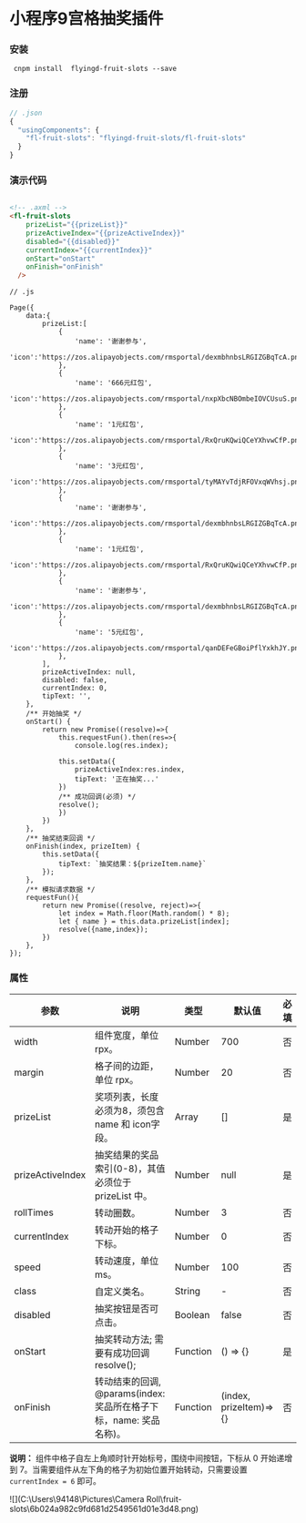 #  小程序9宫格抽奖插件

###  安装

` cnpm install  flyingd-fruit-slots --save`

###  注册

```js
// .json
{
  "usingComponents": {
	"fl-fruit-slots": "flyingd-fruit-slots/fl-fruit-slots"
  }
}
```



###  演示代码

```html

<!-- .axml -->
<fl-fruit-slots 
    prizeList="{{prizeList}}"
    prizeActiveIndex="{{prizeActiveIndex}}"
    disabled="{{disabled}}"
    currentIndex="{{currentIndex}}"
    onStart="onStart"
    onFinish="onFinish"
  />
```

```
// .js

Page({
    data:{
        prizeList:[
            {
                'name': '谢谢参与',
                'icon':'https://zos.alipayobjects.com/rmsportal/dexmbhnbsLRGIZGBqTcA.png'
            },
            {
                'name': '666元红包',
                'icon':'https://zos.alipayobjects.com/rmsportal/nxpXbcNBOmbeIOVCUsuS.png'
            },
            {
                'name': '1元红包',
                'icon':'https://zos.alipayobjects.com/rmsportal/RxQruKQwiQCeYXhvwCfP.png'
            },
            {
                'name': '3元红包',
                'icon':'https://zos.alipayobjects.com/rmsportal/tyMAYvTdjRFOVxqWVhsj.png'
            },
            {
                'name': '谢谢参与',
                'icon':'https://zos.alipayobjects.com/rmsportal/dexmbhnbsLRGIZGBqTcA.png'
            },
            {
                'name': '1元红包',
                'icon':'https://zos.alipayobjects.com/rmsportal/RxQruKQwiQCeYXhvwCfP.png'
            },
            {
                'name': '谢谢参与',
                'icon':'https://zos.alipayobjects.com/rmsportal/dexmbhnbsLRGIZGBqTcA.png'
            },
            {
                'name': '5元红包',
                'icon':'https://zos.alipayobjects.com/rmsportal/qanDEFeGBoiPflYxkhJY.png'
            },
        ],
        prizeActiveIndex: null,
        disabled: false,
        currentIndex: 0,
        tipText: '',
    },
    /** 开始抽奖 */
    onStart() {
        return new Promise((resolve)=>{
            this.requestFun().then(res=>{
                console.log(res.index);
                
            this.setData({
                prizeActiveIndex:res.index,
                tipText: '正在抽奖...'
            })
            /** 成功回调(必须) */
            resolve();
            })
        })
    },
    /** 抽奖结束回调 */
    onFinish(index, prizeItem) {
        this.setData({
            tipText: `抽奖结果：${prizeItem.name}`
        });
    },
    /** 模拟请求数据 */
    requestFun(){
        return new Promise((resolve, reject)=>{
            let index = Math.floor(Math.random() * 8);
            let { name } = this.data.prizeList[index];
            resolve({name,index});
        })
    },
});

```

###  属性

| 参数             | 说明                                                         | 类型     | 默认值                 | 必填 |
| ---------------- | ------------------------------------------------------------ | -------- | ---------------------- | ---- |
| width            | 组件宽度，单位 rpx。                                         | Number   | 700                    | 否   |
| margin           | 格子间的边距，单位 rpx。                                     | Number   | 20                     | 否   |
| prizeList        | 奖项列表，长度必须为8，须包含 name 和 icon字段。             | Array    | []                     | 是   |
| prizeActiveIndex | 抽奖结果的奖品 索引(0-8)，其值必须位于 prizeList 中。        | Number   | null                   | 是   |
| rollTimes        | 转动圈数。                                                   | Number   | 3                      | 否   |
| currentIndex     | 转动开始的格子下标。                                         | Number   | 0                      | 否   |
| speed            | 转动速度，单位 ms。                                          | Number   | 100                    | 否   |
| class            | 自定义类名。                                                 | String   | -                      | 否   |
| disabled         | 抽奖按钮是否可点击。                                         | Boolean  | false                  | 否   |
| onStart          | 抽奖转动方法; 需要有成功回调 resolve();                      | Function | () => {}               | 是   |
| onFinish         | 转动结束的回调, @params(index: 奖品所在格子下标，name: 奖品名称)。 | Function | (index, prizeItem)=>{} | 否   |

**说明：** 组件中格子自左上角顺时针开始标号，围绕中间按钮，下标从 0 开始递增到 7。当需要组件从左下角的格子为初始位置开始转动，只需要设置 `currentIndex = 6` 即可。

![](C:\Users\94148\Pictures\Camera Roll\fruit-slots\6b024a982c9fd681d2549561d01e3d48.png)